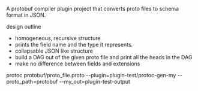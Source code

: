 A protobuf compiler plugin project that converts proto files to schema format in JSON.

design outline
- homogeneous, recursive structure
- prints the field name and the type it represents.
- collapsable JSON like structure
- build a DAG out of the given proto file and print all the heads in the DAG
- make no difference between fields and extensions

protoc protobuf/proto_file.proto --plugin=plugin-test/protoc-gen-my --proto_path=protobuf --my_out=plugin-test-output

